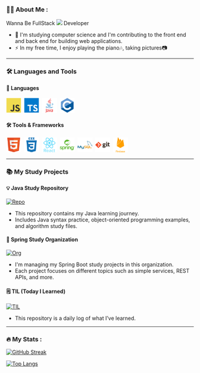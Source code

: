 

### :man_technologist: About Me :
Wanna Be FullStack <img src="https://media.giphy.com/media/WUlplcMpOCEmTGBtBW/giphy.gif" width="30"> Developer  
- :telescope: I'm studying computer science and I'm contributing to the front end and back end for building web applications.  
- :zap: In my free time, I enjoy playing the piano🎶, taking pictures📷  

---

### :hammer_and_wrench: Languages and Tools

#### 📝 Languages
<div>
  <img src="https://github.com/devicons/devicon/blob/master/icons/javascript/javascript-original.svg" title="JavaScript" alt="JavaScript" width="40" height="40"/>&nbsp;
  <img src="https://github.com/devicons/devicon/blob/master/icons/typescript/typescript-original.svg" title="TypeScript" alt="TypeScript" width="40" height="40"/>&nbsp;
  <img src="https://github.com/devicons/devicon/blob/master/icons/java/java-original-wordmark.svg" title="Java" alt="Java" width="40" height="40"/>&nbsp;
  <img src="https://github.com/devicons/devicon/blob/master/icons/c/c-original.svg" title="C" alt="C" width="40" height="40"/>&nbsp;
</div>

#### 🛠️ Tools & Frameworks
<div>
  <img src="https://github.com/devicons/devicon/blob/master/icons/html5/html5-original.svg" title="HTML5" alt="HTML5" width="40" height="40"/>&nbsp;
  <img src="https://github.com/devicons/devicon/blob/master/icons/css3/css3-plain-wordmark.svg" title="CSS3" alt="CSS3" width="40" height="40"/>&nbsp;
  <img src="https://github.com/devicons/devicon/blob/master/icons/react/react-original-wordmark.svg" title="React" alt="React" width="40" height="40"/>&nbsp;
  <img src="https://github.com/devicons/devicon/blob/master/icons/spring/spring-original-wordmark.svg" title="Spring" alt="Spring" width="40" height="40"/>&nbsp;
  <img src="https://github.com/devicons/devicon/blob/master/icons/mysql/mysql-original-wordmark.svg" title="MySQL" alt="MySQL" width="40" height="40"/>&nbsp;
  <img src="https://github.com/devicons/devicon/blob/master/icons/git/git-original-wordmark.svg" title="Git" alt="Git" width="40" height="40"/>&nbsp;
  <img src="https://github.com/devicons/devicon/blob/master/icons/firebase/firebase-plain-wordmark.svg" title="Firebase" alt="Firebase" width="40" height="40"/>&nbsp;
</div>

---

### 📚 My Study Projects

#### 💡 Java Study Repository  
[![Repo](https://img.shields.io/badge/github-java_study-blue?logo=github&style=for-the-badge)](https://github.com/pjy008008/java_study)  
- This repository contains my Java learning journey.  
- Includes Java syntax practice, object-oriented programming examples, and algorithm study files.

#### 🌱 Spring Study Organization  
[![Org](https://img.shields.io/badge/GitHub-JunyouPark--spring--study-green?logo=spring&style=for-the-badge)](https://github.com/JunyouPark-spring-study)  
- I'm managing my Spring Boot study projects in this organization.  
- Each project focuses on different topics such as simple services, REST APIs, and more.

#### 🗒️ TIL (Today I Learned)  
[![TIL](https://img.shields.io/badge/github-TIL-yellow?logo=markdown&style=for-the-badge)](https://github.com/pjy008008/TIL)  
- This repository is a daily log of what I’ve learned.  

---

### :fire: My Stats :

[![GitHub Streak](http://github-readme-streak-stats.herokuapp.com?user=pjy008008&theme=dark&background=000000)](https://git.io/streak-stats)

[![Top Langs](https://github-readme-stats.vercel.app/api/top-langs/?username=pjy008008&layout=compact&theme=vision-friendly-dark)](https://github.com/anuraghazra/github-readme-stats)
